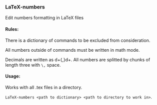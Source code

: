 ### LaTeX-numbers
Edit numbers formatting in LaTeX files

#### Rules:

There is a dictionary of commands to be excluded from consideration.

All numbers outside of commands must be written in math mode.

Decimals are written as d+{,}d+. All numbers are splitted by chunks of length three with `\,` space.

#### Usage:

Works with all .tex files in a directory.

`LaTeX-numbers <path to dictionary> <path to directory to work in>`.
